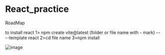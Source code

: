 # React_practice
RoadMap 

to install react 
1> npm create vite@latest (folder or file name with - mark) -- --template react
2>cd file name
3>npm install

![image](https://github.com/user-attachments/assets/224202a4-4391-4483-b17e-983d707bc749)

